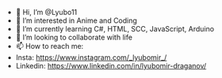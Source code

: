 - 👋 Hi, I’m @Lyubo11
- 👀 I’m interested in Anime and Coding
- 🌱 I’m currently learning C#, HTML, SCC, JavaScript, Arduino
- 💞️ I’m looking to collaborate with life
- 📫 How to reach me:
- Insta: https://www.instagram.com/_lyubomir_/
- Linkedin: https://www.linkedin.com/in/lyubomir-draganov/

<!---
Lyubo11/Lyubo11 is a ✨ special ✨ repository because its `README.md` (this file) appears on your GitHub profile.
You can click the Preview link to take a look at your changes.
--->

